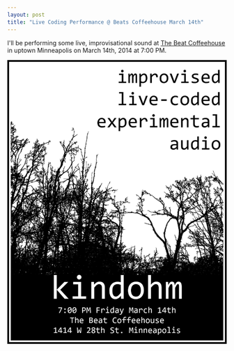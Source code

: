 ```yaml
---
layout: post
title: "Live Coding Performance @ Beats Coffeehouse March 14th"
---
```


<p>I'll be performing some live, improvisational sound at 
	<a href="http://thebeatcoffee.com">The Beat Coffeehouse</a> in uptown
	Minneapolis on March 14th, 2014 at 7:00 PM.</p>

<p><a href="/posters/2014-03-14-beats-coffee.png">
	<img src="/posters/2014-03-14-beats-coffee.png" alt="poster" style="width:600px;" /></a></p>